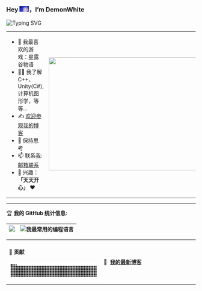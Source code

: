 ### Hey <img src="star.jpg" width="25px">，I’m DemonWhite
![Typing SVG](https://readme-typing-svg.demolab.com/?lines=欢迎+来到+我的+Github+主页;很荣幸+能够+帮到你)


<table>
<tr>
<td valign="center"  width="30%">

- 🤖 我最喜欢的游戏：星露谷物语
- 👨‍💻 我了解C++、Unity(C#),计算机图形学，等等...
- ✍️ [欢迎参观我的博客](https://www.demonwhite.xyz/)
- 💬 保持思考
- 📫 联系我: [邮箱联系](mailto:NKUyhr@163.com)
- 🎣 兴趣：
**「天天开心」** ❤️
</td>
<td valign="center" width="100%" height="100%">
<img src="https://github.com/user-attachments/assets/7e018694-352d-494a-9a22-89d7d21f52b6" width="703" height="300">
</td>
</tr>
</table>

<hr/>

🏆 **我的 GitHub 统计信息:**

|![](https://github-readme-stats.vercel.app/api?username=demonwhitey)|![我最常用的编程语言](https://github-readme-stats.vercel.app/api/top-langs/?username=demonwhitey&layout=compact&hide_border=true&langs_count=10)|
|-|-|


<table>
<tr>
<td valign="center"  width="50%">

#### 🐍 贡献
<picture>
  <source media="(prefers-color-scheme: dark)" srcset="https://raw.githubusercontent.com/rento666/rento666/output/github-contribution-grid-snake-dark.svg">
  <source media="(prefers-color-scheme: light)" srcset="https://raw.githubusercontent.com/rento666/rento666/output/github-contribution-grid-snake.svg">
  <img alt="github contribution grid snake animation" src="https://raw.githubusercontent.com/rento666/rento666/output/github-contribution-grid-snake.svg">
</picture>

</td>
<td valign="center"  width="50%">

📕 &nbsp;[**我的最新博客**](https://cai-hong-tu-blog.pages.dev/)
<!-- BLOG-POST-LIST:START -->
<!-- BLOG-POST-LIST:END -->


</td>
</tr>
</table>
